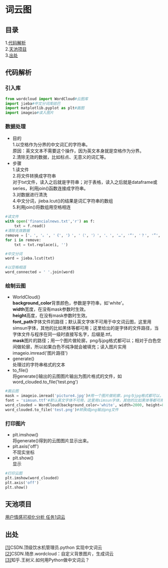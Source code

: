 词云图
==

## 目录
1.[代码解析](#代码解析)<br>
2.[天池项目](#天池项目)<br>
3.[出处](#出处)

## 代码解析
### 引入库
```python
from wordcloud import WordCloud#云图库
import jieba#中文分词库结巴
import matplotlib.pyplot as plt#画图
import imageio#读入图片
```
### 数据处理
* 目的<br>
1.以空格作为分界的中文词汇的字符串。<br>
原因：英文文本不需要这个操作，因为英文本身就是空格作为分界。<br>
2.清除无效的数据，比如标点、无意义的词汇等。<br>
* 步骤<br>
1.读文件<br>
2.将文件转换成字符串<br>
对于txt文件，读入之后就是字符串；对于表格，读入之后就是dataframe或series，利用join()函数连接成字符串。<br>
3.对数据进行清洗<br>
4.中文分词，jieba.lcut()的结果是词汇字符串的数组<br>
5.利用join()将数组用空格相连<br>
```python
#读文件
with open('financialnews.txt','r') as f:
    txt = f.read()
#清除无效数据
remove = ['，', '。', '《', '》', '（', '）', '、', '…', '“', '？', '”', '；', '：', '\n', '\u3000', '\u0020', '的']
for i in remove:
    txt = txt.replace(i, '')

#中文分词
word = jieba.lcut(txt)

#以空格相连
word_connected = ' '.join(word)
```
### 绘制云图
* WorldCloud()<br>
**background_color**背景颜色，参数是字符串，如'white'。<br>
**width**宽度，在没有mask参数时生效。<br>
**height**高度，在没有mask参数时生效。<br>
**font_path**字体文件的路径；默认英文字体不可用于中文词云图，这里用simsun字体，其他的比如黑体等都可用；这里给出的是字体的文件路径，当字体文件与程序在同一级时直接写名字，后缀是.ttf。<br>
**mask**图片的路径；用一个图片做轮廓，png与jpg格式都可以；相对于白色空间做轮廓，所以如果白色不纯净就会被填充；读入图片实用imageio.imread('图片路径')<br>
* generate()<br>
处理过的字符串格式的文本<br>
* to_file()<br>
将generate()输出的云图图片输出为图片格式的文件，如word_clouded.to_file('test.png')<br>
```python
#画云图
mask = imageio.imread('picture4.jpg')#用一个图片做轮廓，png与jpg格式都可以，相对于白色空间做轮廓，所以如果白色不纯净就会被填充
font = 'simsun.ttf'#默认英文字体不可用，这里用simsun字体，其他的比如黑体等都可用；这里给出的是字体的文件路径
word_clouded = WordCloud(background_color='white', width=2000, height=800,font_path=font , mask=mask).generate(word_connected)#做云图
word_clouded.to_file('test.png')#转换成png输出png文件
```
### 打印图片
* plt.imshow()<br>
将generate()得到的云图图片显示出来。<br>
* plt.axis('off')<br>
不现实坐标<br>
* plt.show()<br>
显示<br>
```python
#打印云图
plt.imshow(word_clouded)
plt.axis('off')
plt.show()
```

## 天池项目
[用户情感可视化分析 任务1词云](https://tianchi.aliyun.com/notebook-ai/detail?spm=5176.12586969.1002.6.1e4b220aWcBHfc&postId=273909)

## 出处
[[1]](https://blog.csdn.net/loveyouandc/article/details/88193641)CSDN.顶级饮水机管理员.python 实现中文词云<br>
[[2]](https://blog.csdn.net/fly910905/article/details/77763086)CSDN.琦彦.wordcloud：自定义背景图片，生成词云<br>
[[3]](https://zhuanlan.zhihu.com/p/28954970)知乎.王树义.如何用Python做中文词云？<br>

